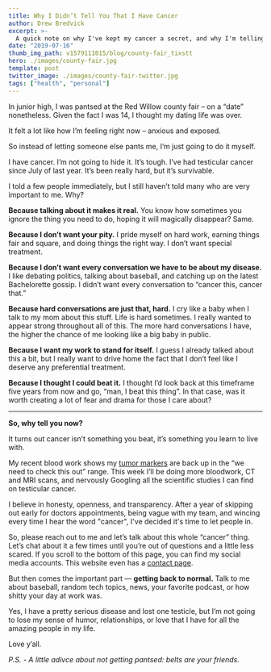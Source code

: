 ```yaml
---
title: Why I Didn’t Tell You That I Have Cancer
author: Drew Bredvick
excerpt: >-
  A quick note on why I've kept my cancer a secret, and why I'm telling you now.
date: "2019-07-16"
thumb_img_path: v1579111015/blog/county-fair_tixstt
hero: ./images/county-fair.jpg
template: post
twitter_image: ./images/county-fair-twitter.jpg
tags: ["health", "personal"]
---
```


In junior high, I was pantsed at the Red Willow county fair – on a “date” nonetheless. Given the fact I was 14, I thought my dating life was over.

It felt a lot like how I’m feeling right now – anxious and exposed.

So instead of letting someone else pants me, I’m just going to do it myself.

I have cancer. I’m not going to hide it. It’s tough. I’ve had testicular cancer since July of last year. It’s been really hard, but it’s survivable.

I told a few people immediately, but I still haven’t told many who are very important to me. Why?

**Because talking about it makes it real.**
You know how sometimes you ignore the thing you need to do, hoping it will magically disappear? Same.

**Because I don’t want your pity.**
I pride myself on hard work, earning things fair and square, and doing things the right way. I don’t want special treatment.

**Because I don’t want every conversation we have to be about my disease.**
I like debating politics, talking about baseball, and catching up on the latest Bachelorette gossip. I didn’t want every conversation to “cancer this, cancer that.”

**Because hard conversations are just that, hard.**
I cry like a baby when I talk to my mom about this stuff. Life is hard sometimes. I really wanted to appear strong throughout all of this. The more hard conversations I have, the higher the chance of me looking like a big baby in public.

**Because I want my work to stand for itself.**
I guess I already talked about this a bit, but I really want to drive home the fact that I don’t feel like I deserve any preferential treatment.

**Because I thought I could beat it.**
I thought I’d look back at this timeframe five years from now and go, “man, I beat this thing”. In that case, was it worth creating a lot of fear and drama for those I care about?

---

**So, why tell you now?**

It turns out cancer isn’t something you beat, it’s something you learn to live with.

My recent blood work shows my [tumor markers](https://www.cancer.org/cancer/testicular-cancer/detection-diagnosis-staging/how-diagnosed.html) are back up in the “we need to check this out” range. This week I’ll be doing more bloodwork, CT and MRI scans, and nervously Googling all the scientific studies I can find on testicular cancer.

I believe in honesty, openness, and transparency. After a year of skipping out early for doctors appointments, being vague with my team, and wincing every time I hear the word "cancer", I've decided it's time to let people in.

So, please reach out to me and let’s talk about this whole “cancer” thing. Let’s chat about it a few times until you’re out of questions and a little less scared. If you scroll to the bottom of this page, you can find my social media accounts. This website even has a [contact page](/contact).

But then comes the important part — **getting back to normal.** Talk to me about baseball, random tech topics, news, your favorite podcast, or how shitty your day at work was.

Yes, I have a pretty serious disease and lost one testicle, but I’m not going to lose my sense of humor, relationships, or love that I have for all the amazing people in my life.

Love y’all.

_P.S. - A little adivce about not getting pantsed: belts are your friends._
